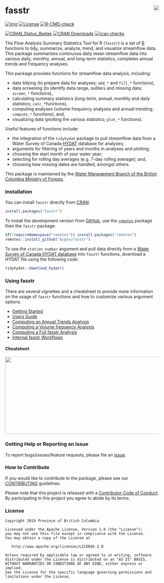 
<!--
Copyright 2019 Province of British Columbia

Licensed under the Apache License, Version 2.0 (the "License");
you may not use this file except in compliance with the License.
You may obtain a copy of the License at

http://www.apache.org/licenses/LICENSE-2.0

Unless required by applicable law or agreed to in writing, software distributed under the License is distributed on an "AS IS" BASIS,
WITHOUT WARRANTIES OR CONDITIONS OF ANY KIND, either express or implied.
See the License for the specific language governing permissions and limitations under the License.
-->

# fasstr <img src="man/figures/fasstr.png" align="right" />

<!-- badges: start -->

[![img](https://img.shields.io/badge/Lifecycle-Stable-97ca00)](https://github.com/bcgov/repomountie/blob/master/doc/lifecycle-badges.md)
[![License](https://img.shields.io/badge/License-Apache%202.0-blue.svg)](https://opensource.org/licenses/Apache-2.0)
[![R-CMD-check](https://github.com/bcgov/fasstr/actions/workflows/R-CMD-check.yaml/badge.svg)](https://github.com/bcgov/fasstr/actions/workflows/R-CMD-check.yaml)

[![CRAN_Status_Badge](https://www.r-pkg.org/badges/version/fasstr)](https://cran.r-project.org/package=fasstr)
[![CRAN
Downloads](https://cranlogs.r-pkg.org/badges/fasstr?color=brightgreen)](https://CRAN.R-project.org/package=fasstr)
[![cran
checks](https://badges.cranchecks.info/worst/fasstr.svg)](https://cran.r-project.org/web/checks/check_results_fasstr.html)
<!-- badges: end -->

The Flow Analysis Summary Statistics Tool for R (`fasstr`) is a set of
[R](http://www.r-project.org) functions to tidy, summarize, analyze,
trend, and visualize streamflow data. This package summarizes continuous
daily mean streamflow data into various daily, monthly, annual, and
long-term statistics, completes annual trends and frequency analyses.

This package provides functions for streamflow data analysis, including:

- data tidying (to prepare data for analyses; `add_*` and `fill_*`
  functions),
- data screening (to identify data range, outliers and missing data;
  `screen_*` functions),
- calculating summary statistics (long-term, annual, monthly and daily
  statistics; `calc_*`functions),
- computing analyses (volume frequency analyses and annual trending;
  `compute_*` functions), and,
- visualizing data (plotting the various statistics; `plot_*`
  functions).

Useful features of functions include:

- the integration of the `tidyhydat` package to pull streamflow data
  from a Water Survey of Canada
  [HYDAT](https://www.canada.ca/en/environment-climate-change/services/water-overview/quantity/monitoring/survey/data-products-services/national-archive-hydat.html)
  database for analyses;
- arguments for filtering of years and months in analyses and plotting;
- choosing the start month of your water year;
- selecting for rolling day averages (e.g. 7-day rolling average); and,
- choosing how missing dates are handled, amongst others.

This package is maintained by the [Water Management Branch of the
British Columbia Ministry of
Forests](https://www2.gov.bc.ca/gov/content/environment/air-land-water/water).

### Installation

You can install `fasstr` directly from
[CRAN](https://cran.r-project.org/package=fasstr):

``` r
install.packages("fasstr")
```

To install the development version from
[GitHub](https://github.com/bcgov/fasstr), use the
[`remotes`](https://cran.r-project.org/package=remotes) package then the
`fasstr` package:

``` r
if(!requireNamespace("remotes")) install.packages("remotes")
remotes::install_github("bcgov/fasstr")
```

To use the `station_number` argument and pull data directly from a
[Water Survey of Canada HYDAT
database](https://www.canada.ca/en/environment-climate-change/services/water-overview/quantity/monitoring/survey/data-products-services/national-archive-hydat.html)
into `fasstr` functions, download a HYDAT file using the following code:

``` r
tidyhydat::download_hydat()
```

### Using fasstr

There are several vignettes and a cheatsheet to provide more information
on the usage of `fasstr` functions and how to customize various argument
options.

- [Getting Started](https://bcgov.github.io/fasstr/articles/fasstr.html)
- [Users
  Guide](https://bcgov.github.io/fasstr/articles/fasstr_users_guide.html)
- [Computing an Annual Trends
  Analysis](https://bcgov.github.io/fasstr/articles/fasstr_trending_analysis.html)
- [Computing a Volume frequency
  Analysis](https://bcgov.github.io/fasstr/articles/fasstr_frequency_analysis.html)
- [Computing a Full fasstr
  Analysis](https://bcgov.github.io/fasstr/articles/fasstr_full_analysis.html)
- [Internal fasstr
  Workflows](https://bcgov.github.io/fasstr/articles/fasstr_under_the_hood.html)

#### Cheatsheet

<a href="https://github.com/bcgov/fasstr/raw/main/fasstr_cheatsheet.pdf"><img src="man/figures/fasstr_cheatsheet.png" width="630" height="252"/></a>

### Getting Help or Reporting an Issue

To report bugs/issues/feature requests, please file an
[issue](https://github.com/bcgov/fasstr/issues/).

### How to Contribute

If you would like to contribute to the package, please see our
[CONTRIBUTING](CONTRIBUTING.md) guidelines.

Please note that this project is released with a [Contributor Code of
Conduct](CODE_OF_CONDUCT.md). By participating in this project you agree
to abide by its terms.

### License

    Copyright 2019 Province of British Columbia

    Licensed under the Apache License, Version 2.0 (the "License");
    you may not use this file except in compliance with the License.
    You may obtain a copy of the License at 

       http://www.apache.org/licenses/LICENSE-2.0

    Unless required by applicable law or agreed to in writing, software
    distributed under the License is distributed on an "AS IS" BASIS,
    WITHOUT WARRANTIES OR CONDITIONS OF ANY KIND, either express or implied.
    See the License for the specific language governing permissions and
    limitations under the License.
